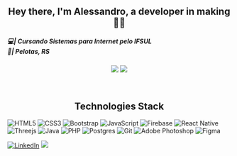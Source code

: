 <!-- ****************************************** BIO ******************************************** -->
<h2 align="center">Hey there, I'm Alessandro, a developer in making👋🏼</h2>

<h5>
  💻| Cursando Sistemas para Internet pelo IFSUL<br>
  📍| Pelotas, RS <br>
</h5>

<!-- ****************************************** STATS ******************************************** -->  
<p align="center"> 
<img  src="https://github-readme-stats.vercel.app/api?username=lemonsalessandro&show_icons=true&theme=radical&include_all_commits=true&count_private=true&line_height=27"/>
<img  src="https://github-readme-stats.vercel.app/api/top-langs/?username=lemonsalessandro&layout=compact&langs_count=7&theme=radical">
</p>
<br>

<!-- ****************************************** TECHS ******************************************** -->
<h2 align="center">Technologies Stack</h2>

 
![HTML5](https://img.shields.io/badge/html5-%23E34F26.svg?style=for-the-badge&logo=html5&logoColor=white)
![CSS3](https://img.shields.io/badge/css3-%231572B6.svg?style=for-the-badge&logo=css3&logoColor=white)
![Bootstrap](https://img.shields.io/badge/bootstrap-%23563D7C.svg?style=for-the-badge&logo=bootstrap&logoColor=white)
![JavaScript](https://img.shields.io/badge/javascript-%23323330.svg?style=for-the-badge&logo=javascript&logoColor=%23F7DF1E)
![Firebase](https://img.shields.io/badge/firebase-a08021?style=for-the-badge&logo=firebase&logoColor=ffcd34)
![React Native](https://img.shields.io/badge/react_native-%2320232a.svg?style=for-the-badge&logo=react&logoColor=%2361DAFB)
![Threejs](https://img.shields.io/badge/threejs-black?style=for-the-badge&logo=three.js&logoColor=white)
![Java](https://img.shields.io/badge/java-%23ED8B00.svg?style=for-the-badge&logo=openjdk&logoColor=white)
![PHP](https://img.shields.io/badge/php-%23777BB4.svg?style=for-the-badge&logo=php&logoColor=white)
![Postgres](https://img.shields.io/badge/postgres-%23316192.svg?style=for-the-badge&logo=postgresql&logoColor=white)
![Git](https://img.shields.io/badge/git-%23F05033.svg?style=for-the-badge&logo=git&logoColor=white)
![Adobe Photoshop](https://img.shields.io/badge/adobe%20photoshop-%2331A8FF.svg?style=for-the-badge&logo=adobe%20photoshop&logoColor=white)
![Figma](https://img.shields.io/badge/figma-%23F24E1E.svg?style=for-the-badge&logo=figma&logoColor=white)


<div>
  <a href="https://www.linkedin.com/in/alessandro-lemons-8b6190151/" target="_blank"> <img src="https://img.shields.io/badge/LinkedIn-0077B5?style=for-the-badge&logo=linkedin&logoColor=white" title="LinkedIn" /></a>
  <a href = "mailto:alessandro.lemons@gmail.com" target="_blank"><img src="https://img.shields.io/badge/-Gmail-%23333?style=for-the-badge&logo=gmail&logoColor=white" target="_blank"></a>
 </div>
